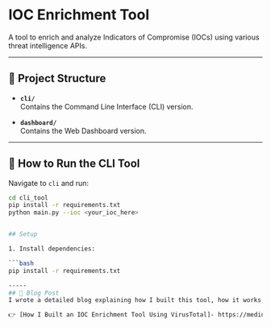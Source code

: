 # IOC Enrichment Tool

A tool to enrich and analyze Indicators of Compromise (IOCs) using various threat intelligence APIs.

---

## 📁 Project Structure

- **`cli/`**  
  Contains the Command Line Interface (CLI) version.

- **`dashboard/`**  
  Contains the Web Dashboard version.

---

## 🚀 How to Run the CLI Tool

Navigate to `cli` and run:

```bash
cd cli_tool
pip install -r requirements.txt
python main.py --ioc <your_ioc_here>


## Setup

1. Install dependencies:

```bash
pip install -r requirements.txt

-----
## 📖 Blog Post
I wrote a detailed blog explaining how I built this tool, how it works, and how you can use it.

👉 [How I Built an IOC Enrichment Tool Using VirusTotal]- https://medium.com/@aaronpaulose.n/how-i-build-a-ioc-enrichment-tool-using-python-and-virus-total-38fc043fac6f



